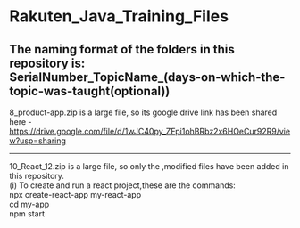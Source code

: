 # Rakuten_Java_Training_Files

The naming format of the folders in this repository is:<br>
  SerialNumber_TopicName_(days-on-which-the-topic-was-taught(optional))
------------------------------------------------------------------------------------------------
 8_product-app.zip is a large file, so its google drive link has been shared here - <br> 
    https://drive.google.com/file/d/1wJC40py_ZFpi1ohBRbz2x6HOeCur92R9/view?usp=sharing
    
------------------------------------------------------------------------------------------------
10_React_12.zip is a large file, so only the ,modified files have been added in this repository.<br>
(i) To create and run a react project,these are the commands: <br>
            npx create-react-app my-react-app <br>
            cd my-app <br>
            npm start
